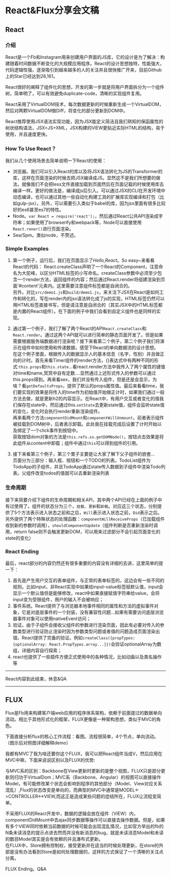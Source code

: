 # React&Flux分享会文稿

## React

### 介绍
React是一个Fb和Instagram用来创建用户界面的JS库，它的设计是为了解决：构建随着时间数据不断变化的大规模应用程序。React的设计思想独特，性能强大，代码逻辑性强，逐渐吸引到越来越多的人的关注并且很快推广开来，目前Github上的Star已经达到26,161。  

React很好的阐释了组件化的思想，开发的第一步就是将用户界面拆分为一个组件树，简单明了，可以有效避免duplicate-code，清晰的实现组件复用。  

React采用了VirtualDOM技术，每次数据更新的时候重新生成一个VirtualDOM，然后对两颗VirtualDOM做Diff，将变化的部分更新到DOM中。  

React推荐使用JSX语法实现功能，因为JSX能定义简洁且我们熟知的保函属性的树状结构语法，JSX=JS+XML，JSX构建的VIEW更贴近实际HTML的结构，易于使用，并且速度更快。

### How To Use React？
我们从几个使用场景去简单说明一下React的使用：  
* 浏览器。我们可以引入React的库以及将JSX语法转化为JS的Transformer的库，这样在页面渲染的时候去把JSX编译成JS。显然这不是我们所想要的做法，就像我们不会把less文件直接加载到页面然后在页面记载的时候使用库去编译一样。更好的做法是，编译成js后引入。可以通过JSX的CLI在开发环境中动态编译，也可以通过其他一些自动化构建工具的扩展库实现编译和打包（比如gulp-jsx）。另外，可以需要引入类似于babel的库，因为jsx里面有很多比较好的es6甚至es7的特性。
* Node。`var React = require('react');`，然后通过React公共API渲染成字符串；如果使用了browserify和webpack等，Node可以直接使用`React.rener()`进行页面渲染。
* Sea/Spm。类似node，不赘述。

### Simple Examples
1. 第一个例子，运行后，我们在页面显示了*Hello,React*。So easy~来看看React的代码： 
React.createClass声明了一个React的Component，注意命名为大驼峰，以区分HTML标签的小写命名。createClass参数中必须至少包含一个render方法，返回组件的内容；然后通过React.render将组建渲染到页面'#content'元素内。这里需要注意组件标签都是自闭合的。  
另外，对比`src/demo1.js`和`build/demo1.js`，来关注下JSX在React是如何工作和转化的，写在render内的jsx语法转化成了js的实现，HTML标签仍然可以用HTML标签直接书写，但是请注意是自闭合的（其实JSX中的HTML标签都是内置的React组件）。在下面的例子中我们会看到自定义组件也是同样的实现。

2. 通过第一个例子，我们了解了两个React的API`React.createClass`和`React.render`。通过这两个API就可以进行简单的静态页面开发了。但是如果需要根据服务端数据进行渲染呢？接下来看第二个例子，第二个例子我们将演示在组件中如何使用和传递数据，感受下React的单向数据流的设计思想。  
在这个例子里面，根据传入的数据显示人的基本信息（名字，性别）并且做正向的计时。首先来看Timer组件的render方法，{}表达式中有两种不同的形式:`this.props`和`this.state`...看react.render方法中我传入了两个属性的键值对time和name,冥冥中自有定数....显然通过上述形式传入的参数可以通过this.props得到。再来看sex，我们并没有传入组件，但是还是会显示，为啥？看`getDefaultsProps`，提供了默认的props属性值。最后来看看time，我们要实现的效果是将传入的time作为初始值开始做正计时，如果我们通过一般方法去做，就是更新h2的内容显示。在React中，有用户交互或者变化的值我们保存在state中，然后通过this.`setState`去更新state值，组件会监听state值的变化，变化时会执行render重新渲染组件。  
再来看两个方法`componentDidMount`和`componentWillUnmount`，前者表示组件被挂载到DOM树中，后者表示卸载。此处我在挂载完成后设置了计时开始以及绑定了一个click事件到按钮中。  
获取按钮dom对象的方法是`this.refs.xx.getDOMNode()`，按钮点击效果是将此组件从content中卸载；组件中通过`this`可以得到组件的引用。

3. 接下来看第三个例子，第三个栗子主要是让大家了解下父子组件的嵌套...  
页面分为三部分：输入框、按钮和一个TODO的列表。TodoList组件为TodoApp的子组件，并且TodoApp通过state传入数据到子组件中渲染Todo列表。父组件改变todos的值就可以去重新渲染列表

### 生命周期
接下来简要介绍下组件的生命周期和相关API，其中两个API已经在上面的例子中有过使用了。组件的状态分为三个，`挂载`、`更新`和`卸载`。对应这三个状态，分别提供了5个方法表示进入状态之前和之后，`Will`表示进入状态之前，`Did`表示之后。另外提供了两个特殊状态的处理函数：`componentWillReceiveProps`（已加载组件收到新的参数时调用），`shouldComponentUpdate`（组件判断是否重新渲染时调用，return false则不会触发更新DOM，可以用来过滤部分不会引起页面变化的state的变化）

### React Ending
最后，react部分的内容仍然还有很多重要的内容没有详细的去讲，这里简单的提一下：
1. 首先是产生用户交互的表单组件，与正常的表单标签的，这边会有一些不同的规则。比如input，非React实现中如果给input-value标签赋默认值，input会显示一个默认值但是能够修改，react中如果直接赋值字符串给value，会将input变为受限组件，用户的输入不会被响应；
2. 事件系统。React提供了与浏览器本地事件相同的属性和方法的虚拟事件对象，它是对底层事件的一个封装，没有兼容性问题...如果有需要访问底层浏览器事件对象可以使用nativeEvent访问；
3. 验证。由于子组件会接收父组件的参数进行渲染页面，因此有必要对传入的参数类型进行验证防止渲染时因为参数类型问题或者值的问题造成页面渲染出错。React提供了完备的验证。例如`createClass({propTypes: {optionalArray: React.PropTypes.array...}})`会验证optionalArray为数组，详细内容自行探索；
4. react也提供了一些插件方便正式使用中的各种情况，比如动画以及类名操作等

-----------------------------------------------

React内容到此结束，休息&QA

-----------------------------------------------

## FLUX
Flux是Fb用来构建客户端web应用的程序体系架构，依赖于前面提过的数据单向流动。相比于其他形式化的框架，FLUX更像是一种架构思想，类似于MVC的角色。  

下面直接分析flux的核心工作流程：看图。流程很简单，4个节点，单向流动。  
（图示后对照图详细解释demo）  

我都有MVC了我为啥还要你这个FLUX，我可以把React组件当成V，然后应用在MVC中嘛，下面来说说区别以及FLUX的优势:  

与MVC系的区别：Backbone在View更新时更新的是整个视图，FLUX只是部分更新则归功于VirtualDom；MVC系（Backbone、Angular）的视图可以直接操作Model，有可能修改某个状态会影响到程序的其他部分（Model、View对应关系混乱）,Flux的状态改变是单向的，而典型的MVC中通常是MODEL<->CONTROLLER<->VIEW,而这正是造成某些问题的症结所在，FLUX让流程变简单。

不采用FLUX的React开发中，数据的逻辑会放在组件（VIEW）内，componentDidMount中去ajax同步数据等操作可以直接去操作数据。但是，如果有多个VIEW同时依赖当前数据的时候可能会出现混乱情况，比如官方举出的fb的N条未读消息的提示点进去然而并没有新消息的bug，就是未读消息Model和未读的数目Model其实是会有依赖的并且瀑布式更新。  
在FLUX中，Store拥有控制权，接受更新并在适当的时候处理更新，在store的外部是没有办法看到Store是如何处理数据的，这样的方式保证了一个清晰的关注点分离。

FLUX Ending。Q&A
